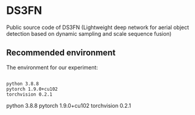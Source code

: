 # DS3FN
Public source code of DS3FN (Lightweight deep network for aerial object detection based on dynamic sampling and scale sequence fusion)
## Recommended environment
The environment for our experiment:
<pre><code>
python 3.8.8
pytorch 1.9.0+cu102
torchvision 0.2.1
</code></pre>
python 3.8.8
pytorch 1.9.0+cu102
torchvision 0.2.1
